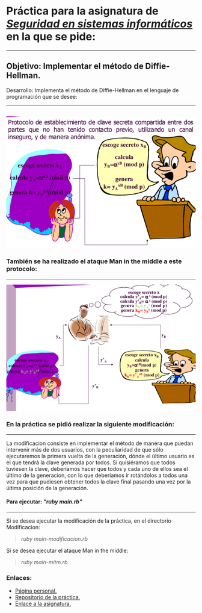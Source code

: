 # Práctica para la asignatura de [_Seguridad en sistemas informáticos_](https://campusvirtual.ull.es/1516/course/view.php?id=143) en la que se pide:
---
## Objetivo: Implementar el método de Diffie-Hellman.

Desarrollo:
Implementa el método de Diffie-Hellman en el lenguaje de programación que se desee:

---
![esquema de la práctica](img/DH.png)
---



### También se ha realizado el ataque Man in the middle a este protocolo:

---
![esquema de la práctica](img/DHM.png)

### En la práctica se pidió realizar la siguiente modificación:
---
La modificacion consiste en implementar el método de manera que puedan intervenir más de dos usuarios, con la peculiaridad de que sólo ejecutaremos la primera vuelta de la generación, dónde el último usuario es el que tendrá la clave generada por todos.
Si quisiéramos que todos tuviesen la clave, deberíamos hacer que todos y cada uno de ellos sea el último de la generacion, con lo que deberiamos ir rotándolos a todos una vez para que pudiesen obtener todos la clave final pasando una vez por la última posición de la generación.



#### Para ejecutar: _"ruby main.rb"_
---
Si se desea ejecutar la modificación de la práctica, en el directorio Modificacion:
>_ruby main-modificacion.rb_

Si se desea ejecutar el ataque Man in the middle:
>_ruby main-mitm.rb_

### Enlaces:

+ [Página personal.](http://alu0100768893.github.io/)
+ [Repositorio de la práctica.](https://github.com/alu0100768893/Diffie-Hellman)
+ [Enlace a la asignatura.](https://campusvirtual.ull.es/1516/course/view.php?id=143)
